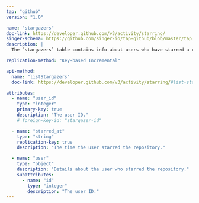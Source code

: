 ```yaml
---
tap: "github"
version: "1.0"

name: "stargazers"
doc-link: https://developer.github.com/v3/activity/starring/
singer-schema: https://github.com/singer-io/tap-github/blob/master/tap_github/stargazers.json
description: |
  The `stargazers` table contains info about users who have starred a repository.

replication-method: "Key-based Incremental"

api-method:
  name: "listStargazers"
  doc-link: https://developer.github.com/v3/activity/starring/#list-stargazers

attributes:
  - name: "user_id"
    type: "integer"
    primary-key: true
    description: "The user ID."
    # foreign-key-id: "stargazer-id"

  - name: "starred_at"
    type: "string"
    replication-key: true
    description: "The time the user starred the repository."

  - name: "user"
    type: "object"
    description: "Details about the user who starred the repository."
    subattributes:
      - name: "id"
        type: "integer"
        description: "The user ID."
---
```

